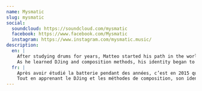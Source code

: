 ```yaml
---
name: Mysmatic
slug: mysmatic
social:
  soundcloud: https://soundcloud.com/mysmatic
  facebook: https://www.facebook.com/Mysmatic
  instagram: https://www.instagram.com/mysmatic.music/
description:
  en: |
    After studying drums for years, Matteo started his path in the world of electronic music in 2015. He first encountered techno frequencies by attending warehouse parties, and then experimented with producing hard industrial sounds. While continuing to explore the vast spectrum of computer-assisted music, he quickly became fascinated by psytrance and its culture.
    As he learned DJing and composition methods, his identity began to take shape around the organic and atmospheric dimensions of the darker side of psychedelia. Co-founder of Dripping Tales Records and a member of Atomes Music, Mysmatic aims to deliver a powerful forest experience where light and shadows merge into a single immersive tale.
  fr: |
    Après avoir étudié la batterie pendant des années, c’est en 2015 que Matteo fût séduit par le monde de la musique électronique. Il découvrit d’abord les fréquences technoïdes en participant à des soirées en warehouse, puis s’essaya à la production de sons industriels durs. Tout en continuant d’explorer le vaste spectre de la musique assistée par ordinateur, il devint rapidement fasciné par la psytrance et sa culture.
    Tout en apprenant le DJing et les méthodes de composition, son identité commença à prendre forme autour des dimensions organiques et atmosphériques du côté sombre du psychédélisme. Co-fondateur de Dripping Tales Records et membre d’Atomes Music, Mysmatic vise à offrir une puissante expérience forestueuse où la lumière et les ombres se fondent en un unique conte immersif.
---
```

